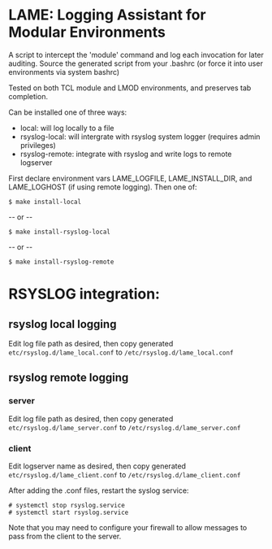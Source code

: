 # LAME: Logging Assistant for Modular Environments

A script to intercept the 'module' command and log each invocation for later auditing.  Source the generated script from your .bashrc (or force it into user environments via system bashrc)

Tested on both TCL module and LMOD environments, and preserves tab completion.

Can be installed one of three ways:

- local: will log locally to a file
- rsyslog-local: will intergrate with rsyslog system logger (requires admin privileges)
- rsyslog-remote: integrate with rsyslog and write logs to remote logserver

First declare environment vars LAME_LOGFILE, LAME_INSTALL_DIR, and LAME_LOGHOST (if using remote logging). Then one of:

`$ make install-local`

-- or --

`$ make install-rsyslog-local`

-- or --

`$ make install-rsyslog-remote`

# RSYSLOG integration:

## rsyslog local logging

Edit log file path as desired, then copy generated `etc/rsyslog.d/lame_local.conf` to `/etc/rsyslog.d/lame_local.conf`

## rsyslog remote logging

### server

Edit log file path as desired, then copy generated `etc/rsyslog.d/lame_server.conf` to `/etc/rsyslog.d/lame_server.conf`

### client

Edit logserver name as desired, then copy generated `etc/rsyslog.d/lame_client.conf` to `/etc/rsyslog.d/lame_client.conf`

After adding the .conf files, restart the syslog service:

```
# systemctl stop rsyslog.service
# systemctl start rsyslog.service
```

Note that you may need to configure your firewall to allow messages to pass from the client to the server.
